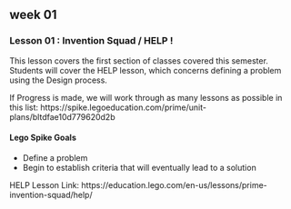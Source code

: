 <h2>week 01</h2>
<h3>Lesson 01 : Invention Squad / HELP !</h3>
<p>This lesson covers the first section of classes covered this semester. <br>
  Students will cover the HELP lesson, which concerns defining a problem using the Design process.</p>
  <p>If Progress is made, we will work through as many lessons as possible in this list: https://spike.legoeducation.com/prime/unit-plans/bltdfae10d779620d2b</p>
<h4>Lego Spike Goals</h4>
<ul><li>Define a problem</li><li>
Begin to establish criteria that will eventually lead to a solution</li></ul>
<p>HELP Lesson Link: https://education.lego.com/en-us/lessons/prime-invention-squad/help/</p>

